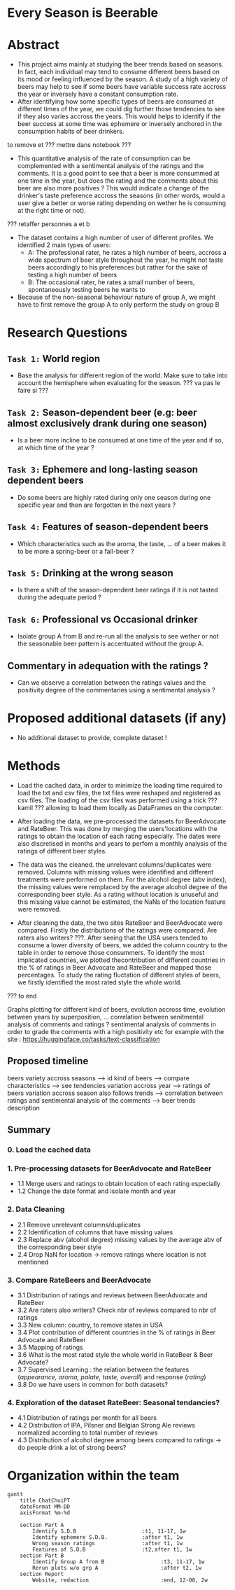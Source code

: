 # Every Season is Beerable
# Abstract
- This project aims mainly at studying the beer trends based on seasons. In fact, each individual may tend to consume different
beers based on its mood or feeling influenced by the season. A study of a high variety of beers may help to see if some beers
have variable success rate accross the year or inversely have a constant consumption rate.
- After identifying how some specific types of beers are consumed at different times of the year, we could dig further those tendencies to see if they also varies accross the years. This would helps to identify if the beer success at some time was ephemere or inversely anchored in the consumption habits of beer drinkers.

to remove et ??? mettre dans notebook ???
- This quantitative analysis of the rate of consumption can be complemented with a sentimental analysis of the ratings and the comments. It is a good point to see that a beer is more consummed at one time in the year, but does the rating and the comments about this beer are also more positives ? This would indicate a change of the drinker's taste preference accross the seasons (in other words, would a user give a better or worse rating depending on wether he is consuming at the right time or not).

??? retaffer personnes a et b
- The dataset contains a high number of user of different profiles. We identified 2 main types of users:
    - A: The professional rater, he rates a high number of beers, accross a wide spectrum of beer style throughout the year, he might not taste beers accordingly to his preferences but rather for the sake of testing a high number of beers
    - B: The occasional rater, he rates a small number of beers, spontaneously testing beers he wants to
- Because of the non-seasonal behaviour nature of group A, we might have to first remove the group A to only perform the study on group B



# Research Questions
## `Task 1:` World region
- Base the analysis for different region of the world. Make sure to take into account the hemisphere when evaluating for the season. ??? va pas le faire si ???

## `Task 2:` Season-dependent beer (e.g: beer almost exclusively drank during one season)
- Is a beer more incline to be consumed at one time of the year and if so, at which time of the year ?

## `Task 3:` Ephemere and long-lasting season dependent beers
- Do some beers are highly rated during only one season during one specific year and then are forgotten in the next years ?

## `Task 4:` Features of season-dependent beers
- Which characteristics such as the aroma, the taste, ... of a beer makes it to be more a spring-beer or a fall-beer ?

## `Task 5:` Drinking at the wrong season 
- Is there a shift of the season-dependent beer ratings if it is not tasted during the adequate period ?

## `Task 6:` Professional vs Occasional drinker
- Isolate group A from B and re-run all the analysis to see wether or not the seasonable beer pattern is accentuated without the group A.

## Commentary in adequation with the ratings ?
- Can we observe a correlation between the ratings values and the positivity degree of the commentaries using a sentimental analysis ?

# Proposed additional datasets (if any) 
- No additional dataset to provide, complete dataset !

# Methods

- Load the cached data, in order to minimize the loading time required to load the txt and csv files, the txt files were reshaped
and registered as csv files. The loading of the csv files was performed using a trick ??? kamil ??? allowing to load them locally
as DataFrames on the computer.

- After loading the data, we pre-processed the datasets for BeerAdvocate and RateBeer. This was done by merging the users'locations
with the ratings to obtain the location of each rating especially. The dates were also discretised in months and years
to perfom a monthly analysis of the ratings of different beer styles.

- The data was the cleaned. the unrelevant columns/duplicates were removed. Columns with missing values were identified and different
treatments were performed on them. For the alcohol degree (abv index), the missing values were remplaced by the average alcohol
degree of the corresponding beer style. As a rating without location is unuseful and this missing value cannot be estimated,
the NaNs of the location feature were removed.

- After cleaning the data, the two sites RateBeer and BeerAdvocate were compared. Firstly the distributions of the ratings were
compared. Are raters also writers? ???. After seeing that the USA users tended to consume a lower diversity of beers, we 
added the column country to the table in order to remove those consummers. To identify the most implicated countries, 
we plotted thecontribution of different countries in the % of ratings in Beer Advocate and RateBeer and mapped those percentages.
To study the rating fluctation of different styles of beers, we firstly identified the most rated style the whole world. 

??? to end

   
Graphs plotting for different kind of beers, evolution accross time, evolution between years by superposition, ...
correlation between senitmental analysis of comments and ratings ?
sentimental analysis of comments in order to grade the comments with a high positivity etc for example with the site : 
https://huggingface.co/tasks/text-classification

## Proposed timeline
beers variety accross seasons --> id kind of beers --> compare characteristics --> see tendencies variation accross year 
--> ratings of beers variation accross season also follows trends --> correlation between ratings and sentimental analysis 
of the comments --> beer trends description

## Summary 
### 0. Load the cached data
### 1. Pre-processing datasets for BeerAdvocate and RateBeer
- 1.1 Merge users and ratings to obtain location of each rating especially
- 1.2 Change the date format and isolate month and year
### 2. Data Cleaning 
- 2.1 Remove unrelevant columns/duplicates
- 2.2 Identification of columns that have missing values
- 2.3 Replace abv (alcohol degree) missing values by the average abv of the corresponding beer style
- 2.4 Drop NaN for location -> remove ratings where location is not mentioned
### 3. Compare RateBeers and BeerAdvocate
- 3.1 Distribution of ratings and reviews between BeerAdvocate and RateBeer
- 3.2 Are raters also writers? Check nbr of reviews compared to nbr of ratings
- 3.3 New column: country, to remove states in USA
- 3.4 Plot contribution of different countries in the % of ratings in Beer Advocate and RateBeer
- 3.5 Mapping of ratings
- 3.6 What is the most rated style the whole world in RateBeer & Beer Advocate?
- 3.7 Supervised Learning : the relation between the features (*appearance, aroma, palate, taste, overall*) and response (*rating*)
- 3.8 Do we have users in common for both datasets?
### 4. Exploration of the dataset RateBeer: Seasonal tendancies?
- 4.1 Distribution of ratings per month for all beers
- 4.2 Distribution of IPA, Pilsner and Belgian Strong Ale reviews normalized according to total number of reviews
- 4.3 Distribution of alcohol degree among beers compared to ratings -> do people drink a lot of strong beers?

# Organization within the team

```mermaid
gantt
    title ChatChuiPT
    dateFormat MM-DD
	axisFormat %m-%d

	section Part A
		Identify S.D.B                     :t1, 11-17, 1w
		Identify ephemere S.D.B.           :after t1, 1w
		Wrong season ratings               :after t1, 1w
		Features of S.D.B                  :t2,after t1, 1w
    section Part B
		Identify Group A from B	                 :t3, 11-17, 1w
		Rerun plots w/o grp A                    :after t2, 1w
	section Report
		Website, redaction                       :end, 12-08, 2w
```
